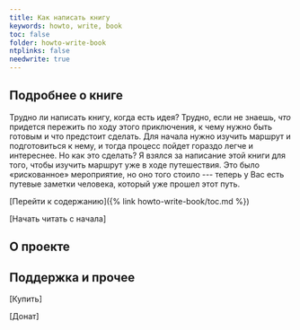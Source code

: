 ```yaml
---
title: Как написать книгу
keywords: howto, write, book
toc: false
folder: howto-write-book
ntplinks: false
needwrite: true
---
```


## Подробнее о книге

Трудно ли написать книгу, когда есть идея?  Трудно, если не знаешь,
*что* придется пережить по ходу этого приключения, к чему нужно быть
готовым и что предстоит сделать.  Для начала нужно изучить маршрут и
подготовиться к нему, и тогда процесс пойдет гораздо легче и
интереснее.  Но как это сделать?  Я взялся за написание этой книги для
того, чтобы изучить маршрут уже в ходе путешествия.  Это было
«рискованное» мероприятие, но оно того стоило --- теперь у Вас есть
путевые заметки человека, который уже прошел этот путь.

[Перейти к содержанию]({% link howto-write-book/toc.md %})

[Начать читать с начала]

## О проекте

## Поддержка и прочее

[Купить]

[Донат]
